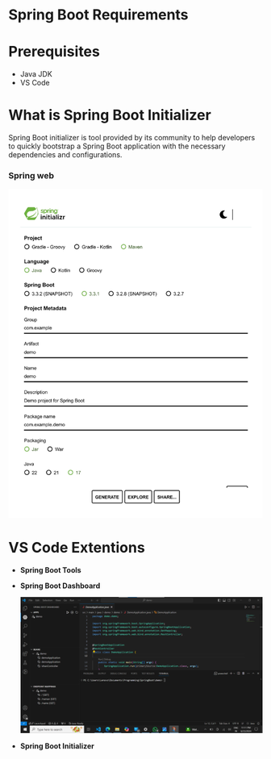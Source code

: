 # Spring Boot Requirements

# Prerequisites

- Java JDK
- VS Code

# What is Spring Boot Initializer

Spring Boot initializer is tool provided by its community to help developers to quickly bootstrap a Spring Boot application with the necessary dependencies and configurations.

### Spring web

![Untitled](/Assets/SpringInitializer.jpeg)

# VS Code Extentions

- **Spring Boot Tools**
- **Spring Boot Dashboard**
    
    ![Untitled](/Assets/SpringDashboard.png)
    
- **Spring Boot Initializer**